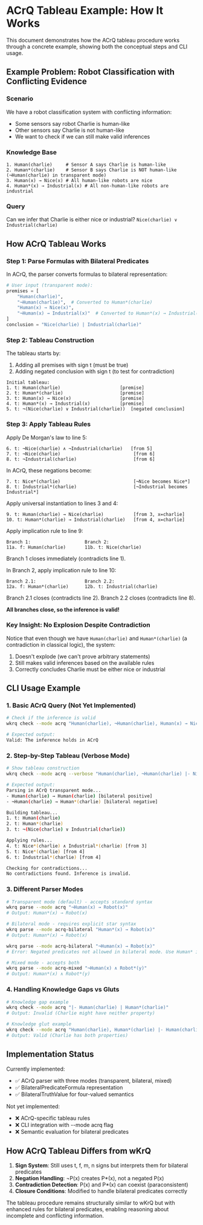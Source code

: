 # ACrQ Tableau Example: How It Works

This document demonstrates how the ACrQ tableau procedure works through a concrete example, showing both the conceptual steps and CLI usage.

## Example Problem: Robot Classification with Conflicting Evidence

### Scenario
We have a robot classification system with conflicting information:
- Some sensors say robot Charlie is human-like
- Other sensors say Charlie is not human-like
- We want to check if we can still make valid inferences

### Knowledge Base
```
1. Human(charlie)     # Sensor A says Charlie is human-like
2. Human*(charlie)    # Sensor B says Charlie is NOT human-like (¬Human(charlie) in transparent mode)
3. Human(x) → Nice(x) # All human-like robots are nice
4. Human*(x) → Industrial(x) # All non-human-like robots are industrial
```

### Query
Can we infer that Charlie is either nice or industrial?
`Nice(charlie) ∨ Industrial(charlie)`

## How ACrQ Tableau Works

### Step 1: Parse Formulas with Bilateral Predicates

In ACrQ, the parser converts formulas to bilateral representation:

```python
# User input (transparent mode):
premises = [
    "Human(charlie)",
    "¬Human(charlie)",  # Converted to Human*(charlie)
    "Human(x) → Nice(x)",
    "¬Human(x) → Industrial(x)"  # Converted to Human*(x) → Industrial(x)
]
conclusion = "Nice(charlie) | Industrial(charlie)"
```

### Step 2: Tableau Construction

The tableau starts by:
1. Adding all premises with sign t (must be true)
2. Adding negated conclusion with sign t (to test for contradiction)

```
Initial tableau:
1. t: Human(charlie)                      [premise]
2. t: Human*(charlie)                     [premise] 
3. t: Human(x) → Nice(x)                  [premise]
4. t: Human*(x) → Industrial(x)           [premise]
5. t: ¬(Nice(charlie) ∨ Industrial(charlie))  [negated conclusion]
```

### Step 3: Apply Tableau Rules

Apply De Morgan's law to line 5:
```
6. t: ¬Nice(charlie) ∧ ¬Industrial(charlie)   [from 5]
7. t: ¬Nice(charlie)                           [from 6]
8. t: ¬Industrial(charlie)                     [from 6]
```

In ACrQ, these negations become:
```
7. t: Nice*(charlie)                           [¬Nice becomes Nice*]
8. t: Industrial*(charlie)                     [¬Industrial becomes Industrial*]
```

Apply universal instantiation to lines 3 and 4:
```
9. t: Human(charlie) → Nice(charlie)           [from 3, x=charlie]
10. t: Human*(charlie) → Industrial(charlie)   [from 4, x=charlie]
```

Apply implication rule to line 9:
```
Branch 1:                    Branch 2:
11a. f: Human(charlie)       11b. t: Nice(charlie)
```

Branch 1 closes immediately (contradicts line 1).

In Branch 2, apply implication rule to line 10:
```
Branch 2.1:                  Branch 2.2:
12a. f: Human*(charlie)      12b. t: Industrial(charlie)
```

Branch 2.1 closes (contradicts line 2).
Branch 2.2 closes (contradicts line 8).

**All branches close, so the inference is valid!**

### Key Insight: No Explosion Despite Contradiction

Notice that even though we have `Human(charlie)` and `Human*(charlie)` (a contradiction in classical logic), the system:
1. Doesn't explode (we can't prove arbitrary statements)
2. Still makes valid inferences based on the available rules
3. Correctly concludes Charlie must be either nice or industrial

## CLI Usage Example

### 1. Basic ACrQ Query (Not Yet Implemented)

```bash
# Check if the inference is valid
wkrq check --mode acrq "Human(charlie), ¬Human(charlie), Human(x) → Nice(x), ¬Human(x) → Industrial(x) |- Nice(charlie) | Industrial(charlie)"

# Expected output:
Valid: The inference holds in ACrQ
```

### 2. Step-by-Step Tableau (Verbose Mode)

```bash
# Show tableau construction
wkrq check --mode acrq --verbose "Human(charlie), ¬Human(charlie) |- Nice(charlie) | Industrial(charlie)"

# Expected output:
Parsing in ACrQ transparent mode...
- Human(charlie) → Human(charlie) [bilateral positive]
- ¬Human(charlie) → Human*(charlie) [bilateral negative]

Building tableau...
1. t: Human(charlie)
2. t: Human*(charlie)
3. t: ¬(Nice(charlie) ∨ Industrial(charlie))

Applying rules...
4. t: Nice*(charlie) ∧ Industrial*(charlie) [from 3]
5. t: Nice*(charlie) [from 4]
6. t: Industrial*(charlie) [from 4]

Checking for contradictions...
No contradictions found. Inference is invalid.
```

### 3. Different Parser Modes

```bash
# Transparent mode (default) - accepts standard syntax
wkrq parse --mode acrq "¬Human(x) → Robot(x)"
# Output: Human*(x) → Robot(x)

# Bilateral mode - requires explicit star syntax
wkrq parse --mode acrq-bilateral "Human*(x) → Robot(x)"
# Output: Human*(x) → Robot(x)

wkrq parse --mode acrq-bilateral "¬Human(x) → Robot(x)"
# Error: Negated predicates not allowed in bilateral mode. Use Human* instead.

# Mixed mode - accepts both
wkrq parse --mode acrq-mixed "¬Human(x) ∧ Robot*(y)"
# Output: Human*(x) ∧ Robot*(y)
```

### 4. Handling Knowledge Gaps vs Gluts

```bash
# Knowledge gap example
wkrq check --mode acrq "|- Human(charlie) | Human*(charlie)"
# Output: Invalid (Charlie might have neither property)

# Knowledge glut example  
wkrq check --mode acrq "Human(charlie), Human*(charlie) |- Human(charlie) & Human*(charlie)"
# Output: Valid (Charlie has both properties)
```

## Implementation Status

Currently implemented:
- ✅ ACrQ parser with three modes (transparent, bilateral, mixed)
- ✅ BilateralPredicateFormula representation
- ✅ BilateralTruthValue for four-valued semantics

Not yet implemented:
- ❌ ACrQ-specific tableau rules
- ❌ CLI integration with --mode acrq flag
- ❌ Semantic evaluation for bilateral predicates

## How ACrQ Tableau Differs from wKrQ

1. **Sign System**: Still uses t, f, m, n signs but interprets them for bilateral predicates
2. **Negation Handling**: ¬P(x) creates P*(x), not a negated P(x)
3. **Contradiction Detection**: P(x) and P*(x) can coexist (paraconsistent)
4. **Closure Conditions**: Modified to handle bilateral predicates correctly

The tableau procedure remains structurally similar to wKrQ but with enhanced rules for bilateral predicates, enabling reasoning about incomplete and conflicting information.